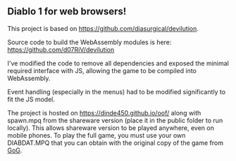 ## Diablo 1 for web browsers!

This project is based on https://github.com/diasurgical/devilution.

Source code to build the WebAssembly modules is here: https://github.com/d07RiV/devilution

I've modified the code to remove all dependencies and exposed the minimal required interface with JS, allowing the game to be compiled into WebAssembly.

Event handling (especially in the menus) had to be modified significantly to fit the JS model.

The project is hosted on https://dinde450.github.io/oof/ along with spawn.mpq from the shareware version (place it in the public folder to run locally).
This allows shareware version to be played anywhere, even on mobile phones. To play the full game, you must use your own DIABDAT.MPQ that you can obtain
with the original copy of the game from [GoG](url=https://www.gog.com/game/diablo).
